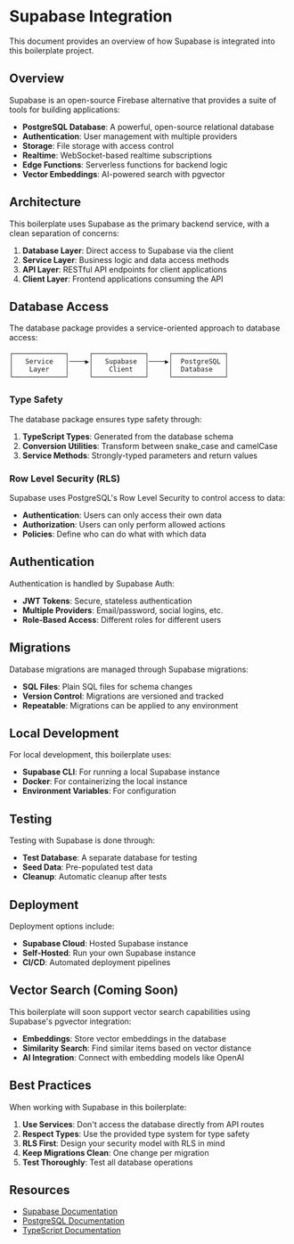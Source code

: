# Supabase Integration

This document provides an overview of how Supabase is integrated into this boilerplate project.

## Overview

Supabase is an open-source Firebase alternative that provides a suite of tools for building applications:

- **PostgreSQL Database**: A powerful, open-source relational database
- **Authentication**: User management with multiple providers
- **Storage**: File storage with access control
- **Realtime**: WebSocket-based realtime subscriptions
- **Edge Functions**: Serverless functions for backend logic
- **Vector Embeddings**: AI-powered search with pgvector

## Architecture

This boilerplate uses Supabase as the primary backend service, with a clean separation of concerns:

1. **Database Layer**: Direct access to Supabase via the client
2. **Service Layer**: Business logic and data access methods
3. **API Layer**: RESTful API endpoints for client applications
4. **Client Layer**: Frontend applications consuming the API

## Database Access

The database package provides a service-oriented approach to database access:

```
┌─────────────┐     ┌─────────────┐     ┌─────────────┐
│   Service   │────▶│   Supabase  │────▶│  PostgreSQL │
│    Layer    │     │    Client   │     │  Database   │
└─────────────┘     └─────────────┘     └─────────────┘
```

### Type Safety

The database package ensures type safety through:

1. **TypeScript Types**: Generated from the database schema
2. **Conversion Utilities**: Transform between snake_case and camelCase
3. **Service Methods**: Strongly-typed parameters and return values

### Row Level Security (RLS)

Supabase uses PostgreSQL's Row Level Security to control access to data:

- **Authentication**: Users can only access their own data
- **Authorization**: Users can only perform allowed actions
- **Policies**: Define who can do what with which data

## Authentication

Authentication is handled by Supabase Auth:

- **JWT Tokens**: Secure, stateless authentication
- **Multiple Providers**: Email/password, social logins, etc.
- **Role-Based Access**: Different roles for different users

## Migrations

Database migrations are managed through Supabase migrations:

- **SQL Files**: Plain SQL files for schema changes
- **Version Control**: Migrations are versioned and tracked
- **Repeatable**: Migrations can be applied to any environment

## Local Development

For local development, this boilerplate uses:

- **Supabase CLI**: For running a local Supabase instance
- **Docker**: For containerizing the local instance
- **Environment Variables**: For configuration

## Testing

Testing with Supabase is done through:

- **Test Database**: A separate database for testing
- **Seed Data**: Pre-populated test data
- **Cleanup**: Automatic cleanup after tests

## Deployment

Deployment options include:

- **Supabase Cloud**: Hosted Supabase instance
- **Self-Hosted**: Run your own Supabase instance
- **CI/CD**: Automated deployment pipelines

## Vector Search (Coming Soon)

This boilerplate will soon support vector search capabilities using Supabase's pgvector integration:

- **Embeddings**: Store vector embeddings in the database
- **Similarity Search**: Find similar items based on vector distance
- **AI Integration**: Connect with embedding models like OpenAI

## Best Practices

When working with Supabase in this boilerplate:

1. **Use Services**: Don't access the database directly from API routes
2. **Respect Types**: Use the provided type system for type safety
3. **RLS First**: Design your security model with RLS in mind
4. **Keep Migrations Clean**: One change per migration
5. **Test Thoroughly**: Test all database operations

## Resources

- [Supabase Documentation](https://supabase.io/docs)
- [PostgreSQL Documentation](https://www.postgresql.org/docs/)
- [TypeScript Documentation](https://www.typescriptlang.org/docs/) 